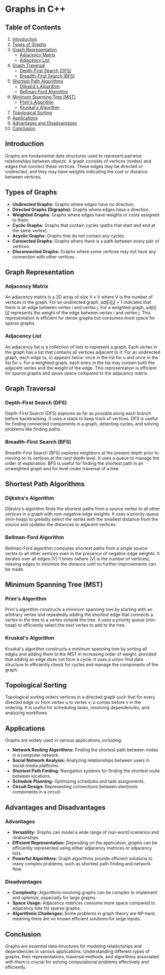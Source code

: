 # Graphs in C++

## Table of Contents
1. [Introduction](#introduction)
2. [Types of Graphs](#types-of-graphs)
3. [Graph Representation](#graph-representation)
   - [Adjacency Matrix](#adjacency-matrix)
   - [Adjacency List](#adjacency-list)
4. [Graph Traversal](#graph-traversal)
   - [Depth-First Search (DFS)](#depth-first-search-dfs)
   - [Breadth-First Search (BFS)](#breadth-first-search-bfs)
5. [Shortest Path Algorithms](#shortest-path-algorithms)
   - [Dijkstra's Algorithm](#dijkstras-algorithm)
   - [Bellman-Ford Algorithm](#bellman-ford-algorithm)
6. [Minimum Spanning Tree (MST)](#minimum-spanning-tree-mst)
   - [Prim's Algorithm](#prims-algorithm)
   - [Kruskal's Algorithm](#kruskals-algorithm)
7. [Topological Sorting](#topological-sorting)
8. [Applications](#applications)
9. [Advantages and Disadvantages](#advantages-and-disadvantages)
10. [Conclusion](#conclusion)

## Introduction
Graphs are fundamental data structures used to represent pairwise relationships between objects. A graph consists of vertices (nodes) and edges that connect these vertices. These edges may be directed or undirected, and they may have weights indicating the cost or distance between vertices.

## Types of Graphs
- **Undirected Graphs:** Graphs where edges have no direction.
- **Directed Graphs (Digraphs):** Graphs where edges have a direction.
- **Weighted Graphs:** Graphs where edges have weights or costs assigned to them.
- **Cyclic Graphs:** Graphs that contain cycles (paths that start and end at the same vertex).
- **Acyclic Graphs:** Graphs that do not contain any cycles.
- **Connected Graphs:** Graphs where there is a path between every pair of vertices.
- **Disconnected Graphs:** Graphs where some vertices may not have any connection with other vertices.

## Graph Representation

### Adjacency Matrix
An adjacency matrix is a 2D array of size V x V where V is the number of vertices in the graph. For an undirected graph, adj[i][j] = 1 indicates that there is an edge between vertex i and vertex j. For a weighted graph, adj[i][j] represents the weight of the edge between vertex i and vertex j. This representation is efficient for dense graphs but consumes more space for sparse graphs.

### Adjacency List
An adjacency list is a collection of lists to represent a graph. Each vertex in the graph has a list that contains all vertices adjacent to it. For an undirected graph, each edge (u, v) appears twice: once in the list for u and once in the list for v. For a weighted graph, each entry in the list may contain both the adjacent vertex and the weight of the edge. This representation is efficient for sparse graphs and saves space compared to the adjacency matrix.

## Graph Traversal

### Depth-First Search (DFS)
Depth-First Search (DFS) explores as far as possible along each branch before backtracking. It uses a stack to keep track of vertices. DFS is useful for finding connected components in a graph, detecting cycles, and solving problems like finding paths.

### Breadth-First Search (BFS)
Breadth-First Search (BFS) explores neighbors at the present depth prior to moving on to vertices at the next depth level. It uses a queue to manage the order of exploration. BFS is useful for finding the shortest path in an unweighted graph and for level-order traversal of a tree.

## Shortest Path Algorithms

### Dijkstra's Algorithm
Dijkstra's algorithm finds the shortest paths from a source vertex to all other vertices in a graph with non-negative edge weights. It uses a priority queue (min-heap) to greedily select the vertex with the smallest distance from the source and updates the distances to adjacent vertices.

### Bellman-Ford Algorithm
Bellman-Ford algorithm computes shortest paths from a single source vertex to all other vertices even in the presence of negative edge weights. It iterates over all edges |V|-1 times (where |V| is the number of vertices), relaxing edges to minimize the distance until no further improvements can be made.

## Minimum Spanning Tree (MST)

### Prim's Algorithm
Prim's algorithm constructs a minimum spanning tree by starting with an arbitrary vertex and repeatedly adding the shortest edge that connects a vertex in the tree to a vertex outside the tree. It uses a priority queue (min-heap) to efficiently select the next vertex to add to the tree.

### Kruskal's Algorithm
Kruskal's algorithm constructs a minimum spanning tree by sorting all edges and adding them to the MST in increasing order of weight, provided that adding an edge does not form a cycle. It uses a union-find data structure to efficiently check for cycles and manage the components of the graph.

## Topological Sorting
Topological sorting orders vertices in a directed graph such that for every directed edge uv from vertex u to vertex v, u comes before v in the ordering. It is useful for scheduling tasks, resolving dependencies, and analyzing workflows.

## Applications
Graphs are widely used in various applications, including:
- **Network Routing Algorithms:** Finding the shortest path between nodes in a computer network.
- **Social Network Analysis:** Analyzing relationships between users in social media platforms.
- **Shortest Path Finding:** Navigation systems for finding the shortest route between locations.
- **Schedule Planning:** Optimizing schedules and task assignments.
- **Circuit Design:** Representing connections between electronic components in a circuit.

## Advantages and Disadvantages

### Advantages
- **Versatility:** Graphs can model a wide range of real-world scenarios and relationships.
- **Efficient Representation:** Depending on the application, graphs can be efficiently represented using either adjacency matrices or adjacency lists.
- **Powerful Algorithms:** Graph algorithms provide efficient solutions to many complex problems, such as shortest path finding and network flow.

### Disadvantages
- **Complexity:** Algorithms involving graphs can be complex to implement and optimize, especially for large graphs.
- **Space Usage:** Adjacency matrices consume more space compared to adjacency lists for sparse graphs.
- **Algorithmic Challenges:** Some problems in graph theory are NP-hard, meaning there are no known efficient solutions for large inputs.

## Conclusion
Graphs are essential data structures for modeling relationships and dependencies in various applications. Understanding different types of graphs, their representations, traversal methods, and algorithms associated with them is crucial for solving computational problems effectively and efficiently.
